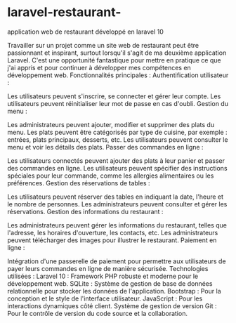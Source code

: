 # laravel-restaurant-
application web de restaurant  développé en laravel 10

Travailler sur un projet comme un site web de restaurant peut être passionnant et inspirant, surtout lorsqu'il s'agit de ma deuxième application Laravel. C'est une opportunité fantastique pour mettre en pratique ce que j'ai appris et pour continuer à développer mes compétences en développement web.
Fonctionnalités principales :
Authentification utilisateur :

Les utilisateurs peuvent s'inscrire, se connecter et gérer leur compte.
Les utilisateurs peuvent réinitialiser leur mot de passe en cas d'oubli.
Gestion du menu :

Les administrateurs peuvent ajouter, modifier et supprimer des plats du menu.
Les plats peuvent être catégorisés par type de cuisine, par exemple : entrées, plats principaux, desserts, etc.
Les utilisateurs peuvent consulter le menu et voir les détails des plats.
Passer des commandes en ligne :

Les utilisateurs connectés peuvent ajouter des plats à leur panier et passer des commandes en ligne.
Les utilisateurs peuvent spécifier des instructions spéciales pour leur commande, comme les allergies alimentaires ou les préférences.
Gestion des réservations de tables :

Les utilisateurs peuvent réserver des tables en indiquant la date, l'heure et le nombre de personnes.
Les administrateurs peuvent consulter et gérer les réservations.
Gestion des informations du restaurant :

Les administrateurs peuvent gérer les informations du restaurant, telles que l'adresse, les horaires d'ouverture, les contacts, etc.
Les administrateurs peuvent télécharger des images pour illustrer le restaurant.
Paiement en ligne :

Intégration d'une passerelle de paiement pour permettre aux utilisateurs de payer leurs commandes en ligne de manière sécurisée.
Technologies utilisées :
Laravel 10 : Framework PHP robuste et moderne pour le développement web.
SQLite : Système de gestion de base de données relationnelle pour stocker les données de l'application.
Bootstrap : Pour la conception et le style de l'interface utilisateur.
JavaScript : Pour les interactions dynamiques côté client.
Système de gestion de version Git : Pour le contrôle de version du code source et la collaboration.
